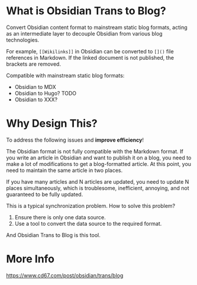 # What is Obsidian Trans to Blog?

Convert Obsidian content format to mainstream static blog formats, acting as an intermediate layer to decouple Obsidian from various blog technologies.

For example, `[[Wikilinks]]` in Obsidian can be converted to `[]()` file references in Markdown. If the linked document is not published, the brackets are removed.

Compatible with mainstream static blog formats:

- Obsidian to MDX
- Obsidian to Hugo? TODO
- Obsidian to XXX?

# Why Design This?

To address the following issues and **improve efficiency**!

The Obsidian format is not fully compatible with the Markdown format. If you write an article in Obsidian and want to publish it on a blog, you need to make a lot of modifications to get a blog-formatted article. At this point, you need to maintain the same article in two places.

If you have many articles and N articles are updated, you need to update N places simultaneously, which is troublesome, inefficient, annoying, and not guaranteed to be fully updated.

This is a typical synchronization problem. How to solve this problem?

1. Ensure there is only one data source.
2. Use a tool to convert the data source to the required format.

And Obsidian Trans to Blog is this tool.

# More Info

https://www.cd67.com/post/obsidian/trans/blog
